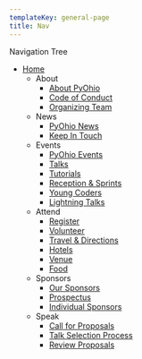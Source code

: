 ```yaml
---
templateKey: general-page
title: Nav
---
```

Navigation Tree

* [Home](/)
  * About
      * [About PyOhio](/about)
      * [Code of Conduct](/about/code-of-conduct)
      * [Organizing Team](/about/team)
  * News
      * [PyOhio News](/news)
      * [Keep In Touch](/news/keep-in-touch)
  * Events
      * [PyOhio Events](/events)
      * [Talks](/events/talks)
      * [Tutorials](/events/tutorials)
      * [Reception & Sprints](/events/reception-sprints)
      * [Young Coders](/events/young-coders)
      * [Lightning Talks](/events/lightning-talks)
  * Attend 
      * [Register](/attend/register)
      * [Volunteer](/attend/volunteer)
      * [Travel & Directions](/attend/travel-directions)
      * [Hotels](/attend/hotels)
      * [Venue](/attend/venue)
      * [Food](/attend/food)
  * Sponsors
      * [Our Sponsors](/sponsors)
      * [Prospectus](/sponsors/prospectus)
      * [Individual Sponsors](/sponsors/individual)
  * Speak
      * [Call for Proposals](/speak/cfp)
      * [Talk Selection Process](/speak/selection)
      * [Review Proposals](/speak/review-proposals)
